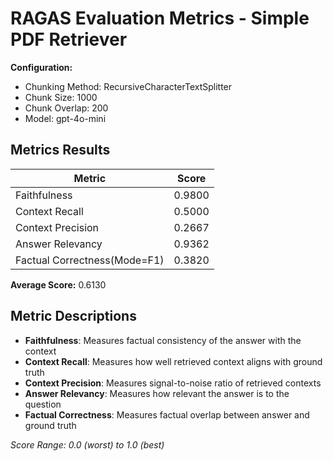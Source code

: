 # RAGAS Evaluation Metrics - Simple PDF Retriever


**Configuration:**
- Chunking Method: RecursiveCharacterTextSplitter
- Chunk Size: 1000
- Chunk Overlap: 200
- Model: gpt-4o-mini

## Metrics Results

| Metric | Score |
|--------|-------|
| Faithfulness | 0.9800 |
| Context Recall | 0.5000 |
| Context Precision | 0.2667 |
| Answer Relevancy | 0.9362 |
| Factual Correctness(Mode=F1) | 0.3820 |

**Average Score:** 0.6130

## Metric Descriptions

- **Faithfulness**: Measures factual consistency of the answer with the context
- **Context Recall**: Measures how well retrieved context aligns with ground truth
- **Context Precision**: Measures signal-to-noise ratio of retrieved contexts
- **Answer Relevancy**: Measures how relevant the answer is to the question
- **Factual Correctness**: Measures factual overlap between answer and ground truth

*Score Range: 0.0 (worst) to 1.0 (best)*
